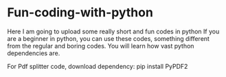 # Fun-coding-with-python
Here I am going to upload some really short and fun codes in python
If you are a beginner in python, you can use these codes, something different from the regular and boring codes. 
You will learn how vast python dependencies are.

For Pdf splitter code, download dependency: pip install PyPDF2
